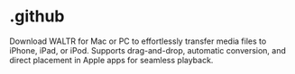 # .github
Download WALTR for Mac or PC to effortlessly transfer media files to iPhone, iPad, or iPod. Supports drag-and-drop, automatic conversion, and direct placement in Apple apps for seamless playback.
